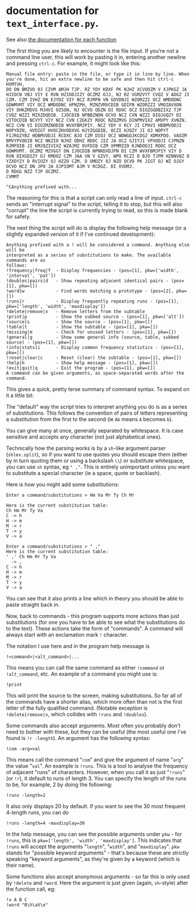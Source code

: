 # documentation for `text_interface.py`.

See also [the documentation for each function](https://github.com/elterminad0r/cipher_tools/blob/master/action_doc.md)

The first thing you are likely to encounter is the file input. If you're not a command line user, this will work by pasting it in, entering another newline and pressing `ctrl-c`. For example, it might look like this:

    Manual file entry: paste in the file, or type it in line by line. When you're done, hit an extra newline to be safe and then hit ctrl-c 
    HVMTVH,
    DO DN BMZVO OJ CZVM AMJH TJP. RZ YDY KDXF PK NJHZ XCVOOZM V XJPKGZ JA HJIOCN VBJ VIY E RVN HZIODJIZY OCZMZ OJJ, NJ RZ VGMZVYT CVQZ V ADGZ JI CZM. CZM IVHZ DN EJYDZ VIY NCZ RJMFN VN GDVDNJI WZORZZI OCZ WMDODNC GDWMVMT VIY OCZ WMDODNC HPNZPH, MZNZVMXCDIB GDIFN WZORZZI VMOZAVXON VIY DHKZMDVG MJHVI OZSON, NJ OCVO ODZN DI RDOC OCZ DIOZGGDBZIXZ TJP CVQZ WZZI MZXZDQDIB. IJOCDIB NPBBZNON OCVO NCZ CVN WZZI DIQJGQZY DI VITOCDIB NCVYT VIY NCZ CVN CZGKZY RDOC NZQZMVG DINPMVIXZ AMVPY XVNZN. NCZ CVN VI DIOZMZNODIB WVXFBMJPIY. NCZ YDY V KCY JI CPHVI HDBMVODJI NOPYDZN, HVDIGT HVOCZHVODXVG HJYZGGDIB, OCZI HJQZY JI OJ NOPYT FIJRGZYBZ HDBMVODJI RCDXC BJO CZM DIOJ OCZ WDWGDJKCDGZ XDMXPDO. VAOZM BMVYPVODIB NCZ NKZIO NJHZ ODHZ RDOC JIZ JA OCZ GJIYJI VPXODJI CJPNZN RJMFDIB JI KMJQZIVIXZ WZAJMZ OVFDIB CZM XPMMZIO KJNDODJI RDOC OCZ GDWMVMT. OCZMZ MZVGGT DN IJOCDIB NPNKDXDJPN DI CZM WVXFBMJPIY VIY D RVN DIXGDIZY OJ RMDOZ CZM JAA VN V GZVY, WPO RCZI D BJO TJPM HZNNVBZ D YZXDYZY D RVIOZY OJ HZZO CZM. D OMDZY OJ NZO OCVO PK JIGT OJ WZ OJGY OCVO NCZ DN JPO JA XJPIOMT AJM V RCDGZ. DI XVDMJ.
    D RDGG NZZ TJP OCZMZ.
    CVMMT

    ^CAnything prefixed with...

The reasoning for this is that a script can only read a line of input. `ctrl-c` sends an "interrupt signal" to the script, telling it to stop, but this will also "corrupt" the line the script is currently trying to read, so this is made blank for safety.

The next thing the script will do is display the following help message (or a slightly expanded version of it if I've continued development):

    Anything prefixed with a ! will be considered a command. Anything else will be
    interpreted as a series of substitutions to make. The available commands are as
    follows:
    !frequency|freq|f  - Display frequencies - (pos=[1], pkw=['width', 'interval', 'pat'])
    !doubles|pairs|d   - Show repeating adjacent identical pairs - (pos=[1], pkw=[])
    !word|w            - Find words matching a prototype - (pos=[2], pkw=[])
    !runs|r            - Display frequently repeating runs - (pos=[1], pkw=['length', 'width', 'maxdisplay'])
    !delete|remove|x   - Remove letters from the subtable
    !print|p           - Show the subbed source - (pos=[1], pkw=['alt'])
    !source|s          - Show the source - (pos=[1], pkw=[])
    !table|t           - Show the subtable - (pos=[1], pkw=[])
    !missing|m         - Check for unused letters - (pos=[1], pkw=[])
    !general|g         - Show some general info (source, table, subbed source) - (pos=[1], pkw=[])
    !info|stats|i      - Display common frequency statistics - (pos=[1], pkw=[])
    !reset|clear|c     - Reset (clear) the subtable - (pos=[1], pkw=[])
    !help|h            - Show help message - (pos=[1], pkw=[])
    !exit|quit|q       - Exit the program - (pos=[1], pkw=[])
    A command can be given arguments, as space-separated words after the command.

This gives a quick, pretty terse summary of command syntax. To expand on it a little bit:

The "default" way the script tries to interpret anything you do is as a series of substitutions. This follows the convention of pairs of letters representing a substitution from the first to the second (ie `Ab` means `A` becomes `b`).

You can give many at once, generally separated by whitespace. It is case sensitive and accepts any character (not just alphabetical ones).

Technically how the parsing works is by a `sh`-like argument parser (`shlex.split`), so if you want to use quotes you should escape them (either by in turn quoting them or using a backslash `\\`) or substitute whitespace, you can use `sh` syntax, eg `" ,"`. This is entirely unimportant unless you want to substitute a special character (ie a space, quote or backlash).

Here is how you might add some substitutions:

    Enter a command/substitutions > Hm Va Mr Ty Ch Mr   

    Here is the current substitution table:
    Ch Hm Mr Ty Va
    C -> h
    H -> m
    M -> r
    T -> y
    V -> a

    Enter a command/substitutions > " ,"
    Here is the current substitution table:
    ' ,' Ch Hm Mr Ty Va
      -> ,
    C -> h
    H -> m
    M -> r
    T -> y
    V -> a

You can see that it also prints a line which in theory you should be able to paste straight back in.

Now, back to commands - this program supports more actions than just substitutions (for one you have to be able to see what the substitutions do to the text). These actions take the form of "commands". A command will always start with an exclamation mark `!` character.

The notation I use here and in the program help message is

    !<command>|<alt_command>|...

This means you can call the same command as either `!command` or `!alt_command`, etc. An example of a command you might use is:

    !print

This will print the source to the screen, making substitutions. So far all of the commands have a shorter alias, which more often than not is the first letter of the fully qualified command. (Notable exception is `!delete|remove|x`, which collides with `!runs` and `!doubles`).

Some commands also accept arguments. Most often you probably don't need to bother with these, but they can be useful (the most useful one I've found is `!r -length`). An argument has the following syntax:

    !com -arg=val

This means call the command "`com`" and give the argument of name "`arg`" the value "`val`". An example is `!runs`. This is a tool to analyse the frequency of adjacent "runs" of characters. However, when you call it as just "`!runs`" (or `!r`), it default to runs of length 3. You can specify the length of the runs to be, for example, 2 by doing the following:

    !runs -length=2

It also only displays 20 by default. If you want to see the 30 most frequent 4-length runs, you can do

    !runs -length=4 -maxdisplay=30

In the help message, you can see the possible arguments under `pkw` - for `!runs`, this is `pkw=['length', 'width', 'maxdisplay']`. This indicates that `!runs` will accept the arguments "`length`", "`width`", and "`maxdisplay`". `pkw` stands for "possible keyword arguments" - that's because these are strictly speaking "keyword arguments", as they're given by a keyword (which is their name).

Some functions also accept anonymous arguments - so far this is only used by `!delete` and `!word`. Here the argument is just given (again, `sh`-style) after the function call, eg:

    !x A B C
    !word "B\h\aV\e"
